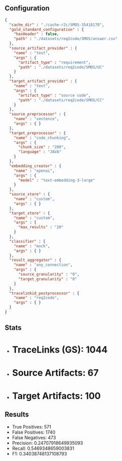 ## Configuration
```json
{
  "cache_dir" : "./cache-r2c/SMOS-35418170",
  "gold_standard_configuration" : {
    "hasHeader" : false,
    "path" : "./datasets/req2code/SMOS/answer.csv"
  },
  "source_artifact_provider" : {
    "name" : "text",
    "args" : {
      "artifact_type" : "requirement",
      "path" : "./datasets/req2code/SMOS/UC"
    }
  },
  "target_artifact_provider" : {
    "name" : "text",
    "args" : {
      "artifact_type" : "source code",
      "path" : "./datasets/req2code/SMOS/CC"
    }
  },
  "source_preprocessor" : {
    "name" : "sentence",
    "args" : { }
  },
  "target_preprocessor" : {
    "name" : "code_chunking",
    "args" : {
      "chunk_size" : "200",
      "language" : "JAVA"
    }
  },
  "embedding_creator" : {
    "name" : "openai",
    "args" : {
      "model" : "text-embedding-3-large"
    }
  },
  "source_store" : {
    "name" : "custom",
    "args" : { }
  },
  "target_store" : {
    "name" : "custom",
    "args" : {
      "max_results" : "20"
    }
  },
  "classifier" : {
    "name" : "mock",
    "args" : { }
  },
  "result_aggregator" : {
    "name" : "any_connection",
    "args" : {
      "source_granularity" : "0",
      "target_granularity" : "0"
    }
  },
  "tracelinkid_postprocessor" : {
    "name" : "req2code",
    "args" : { }
  }
}
```

## Stats
* # TraceLinks (GS): 1044
* # Source Artifacts: 67
* # Target Artifacts: 100
## Results
* True Positives: 571
* False Positives: 1740
* False Negatives: 473
* Precision: 0.24707918649935093
* Recall: 0.5469348659003831
* F1: 0.34038748137108793
